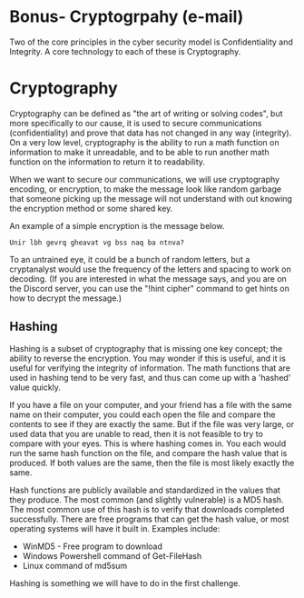 # Bonus- Cryptogrpahy (e-mail)

Two of the core principles in the cyber security model is Confidentiality and Integrity.  A core technology to each of these is Cryptography.

# Cryptography

Cryptography can be defined as "the art of writing or solving codes", but more specifically to our cause, it is used to secure communications (confidentiality) and prove that data has not changed in any way (integrity).  On a very low level, cryptography is the ability to run a math function on information to make it unreadable, and to be able to run another math function on the information to return it to readability.

When we want to secure our communications, we will use cryptography encoding, or encryption, to make the message look like random garbage that someone picking up the message will not understand with out knowing the encryption method or some shared key.

An example of a simple encryption is the message below.

    Unir lbh gevrq gheavat vg bss naq ba ntnva?

To an untrained eye, it could be a bunch of random letters, but a cryptanalyst would use the frequency of the letters and spacing to work on decoding.  (If you are interested in what the message says, and you are on the Discord server, you can use the "!hint cipher" command to get hints on how to decrypt the message.)

## Hashing

Hashing is a subset of cryptography that is missing one key concept; the ability to reverse the encryption.  You may wonder if this is useful, and it is useful for verifying the integrity of information. The math functions that are used in hashing tend to be very fast, and thus can come up with a 'hashed' value quickly.

If you have a file on your computer, and your friend has a file with the same name on their computer, you could each open the file and compare the contents to see if they are exactly the same.  But if the file was very large, or used data that you are unable to read, then it is not feasible to try to compare with your eyes.  This is where hashing comes in.  You each would run the same hash function on the file, and compare the hash value that is produced.  If both values are the same, then the file is most likely exactly the same.

Hash functions are publicly available and standardized in the values that they produce.  The most common (and slightly vulnerable) is a MD5 hash.  The most common use of this  hash is to verify that downloads completed successfully.  There are free programs that can get the hash value, or most operating systems will have it built in.  Examples include:

- WinMD5 - Free program to download
- Windows Powershell command of Get-FileHash
- Linux command of md5sum

Hashing is something we will have to do in the first challenge.
